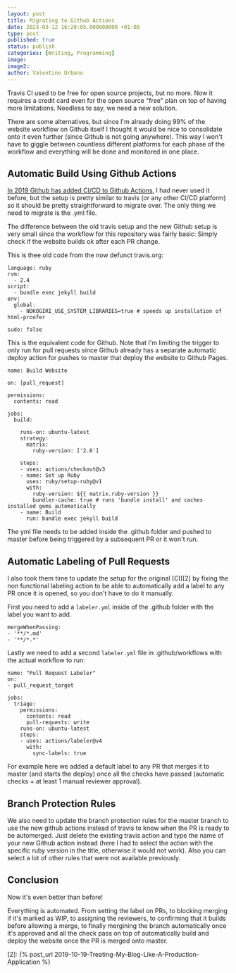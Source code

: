 ```yaml
---
layout: post
title: Migrating to Github Actions
date: 2023-03-12 16:28:05.000000000 +01:00
type: post
published: true
status: publish
categories: [Writing, Programming]
image:
image2:
author: Valentino Urbano
---
```


Travis CI used to be free for open source projects, but no more. Now it requires a credit card even for the open source "free" plan on top of having more limitations. Needless to say, we need a new solution.

There are some alternatives, but since I'm already doing 99% of the website workflow on Github itself I thought it would be nice to consolidate onto it even further (since Github is not going anywhere). This way I won't have to giggle between countless different platforms for each phase of the workflow and everything will be done and monitored in one place.

## Automatic Build Using Github Actions

[In 2019 Github has added CI/CD to Github Actions][1], I had never used it before, but the setup is pretty similar to travis (or any other CI/CD platform) so it should be pretty straightforward to migrate over. The only thing we need to migrate is the .yml file.

The difference between the old travis setup and the new Github setup is very small since the workflow for this repository was fairly basic: Simply check if the website builds ok after each PR change.


This is thee old code from the now defunct travis.org:

```
language: ruby
rvm:
  - 2.4
script:
  - bundle exec jekyll build
env:
  global:
    - NOKOGIRI_USE_SYSTEM_LIBRARIES=true # speeds up installation of html-proofer

sudo: false
```

This is the equivalent code for Github. Note that I'm limiting the trigger to only run for pull requests since Github already has a separate automatic deploy action for pushes to master that deploy the website to Github Pages.

```
name: Build Website

on: [pull_request]

permissions:
  contents: read

jobs:
  build:

    runs-on: ubuntu-latest
    strategy:
      matrix:
        ruby-version: ['2.6']

    steps:
    - uses: actions/checkout@v3
    - name: Set up Ruby
      uses: ruby/setup-ruby@v1
      with:
        ruby-version: ${{ matrix.ruby-version }}
        bundler-cache: true # runs 'bundle install' and caches installed gems automatically
    - name: Build
      run: bundle exec jekyll build
```

The yml file needs to be added inside the .github folder and pushed to master before being triggered by a subsequent PR or it won't run.

## Automatic Labeling of Pull Requests

I also took them time to update the setup for the original [CI][2] by fixing the non functional labeling action to be able to automatically add a label to any PR once it is opened, so you don't have to do it manually.

First you need to add a `labeler.yml` inside of the .github folder with the label you want to add.

```
mergeWhenPassing:
- '**/*.md'
- '**/*.*'
```

Lastly we need to add a second `labeler.yml` file in .github/workflows with the actual workflow to run:

```
name: "Pull Request Labeler"
on:
- pull_request_target

jobs:
  triage:
    permissions:
      contents: read
      pull-requests: write
    runs-on: ubuntu-latest
    steps:
    - uses: actions/labeler@v4
      with:
        sync-labels: true
 ```

For example here we added a default label to any PR that merges it to master (and starts the deploy) once all the checks have passed (automatic checks + at least 1 manual reviewer approval).

## Branch Protection Rules

We also need to update the branch protection rules for the master branch to use the new github actions instead of travis to know when the PR is ready to be automerged. Just delete the existing travis action and type the name of your new Github action instead (here I had to select the action with the specific ruby version in the title, otherwise it would not work). Also you can select a lot of other rules that were not available previously.

## Conclusion

Now it's even better than before!

Everything is automated. From setting the label on PRs, to blocking merging if it's marked as WIP, to assigning the reviewers, to confirming that it builds before allowing a merge, to finally mergining the branch automatically once it's approved and all the check pass on top of automatically build and deploy the website once the PR is merged onto master.


[1]: https://github.blog/2019-08-08-github-actions-now-supports-ci-cd/?WT.mc_id=devto-blog-yolasors
[2]: {% post_url 2019-10-19-Treating-My-Blog-Like-A-Production-Application %}
